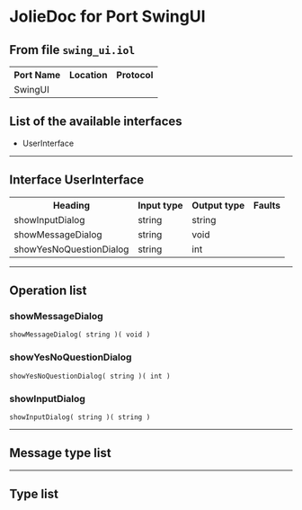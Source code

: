 # JolieDoc for Port SwingUI #

## From file `swing_ui.iol` ##

<table>
 <tbody>
  <tr>
   <th>Port Name</th>
   <th>Location</th>
   <th>Protocol</th>
  </tr>
  <tr>
   <td>SwingUI</td>
   <td></td>
   <td></td>
  </tr>
 </tbody>
</table>

## List of the available interfaces ##

 *  UserInterface 

--------------------

## Interface UserInterface ##

<table>
 <tbody>
  <tr>
   <th>Heading</th>
   <th>Input type</th>
   <th>Output type</th>
   <th>Faults</th>
  </tr>
  <tr>
   <td><a rel="nofollow">showInputDialog</a></td>
   <td>string<br></td>
   <td>string<br></td>
   <td></td>
  </tr>
  <tr>
   <td><a rel="nofollow">showMessageDialog</a></td>
   <td>string<br></td>
   <td>void<br></td>
   <td></td>
  </tr>
  <tr>
   <td><a rel="nofollow">showYesNoQuestionDialog</a></td>
   <td>string<br></td>
   <td>int<br></td>
   <td></td>
  </tr>
 </tbody>
</table>

--------------------

## Operation list ##

### showMessageDialog ###

    showMessageDialog( string )( void )

### showYesNoQuestionDialog ###

    showYesNoQuestionDialog( string )( int )

### showInputDialog ###

    showInputDialog( string )( string )

--------------------

## Message type list ##

--------------------

## Type list ##